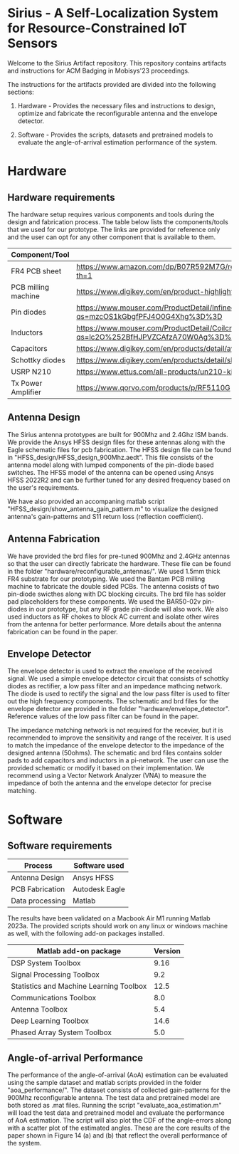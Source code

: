 Sirius - A Self-Localization System for Resource-Constrained IoT Sensors
====

Welcome to the Sirius Artifact repository. This repository contains artifacts and instructions for ACM Badging in Mobisys'23 proceedings.

The instructions for the artifacts provided are divided into the following sections:

1. Hardware - Provides the necessary files and instructions to design, optimize and fabricate the reconfigurable antenna and the envelope detector.

2. Software - Provides the scripts, datasets and pretrained models to evaluate the angle-of-arrival estimation performance of the system.

# Hardware

## Hardware requirements

The hardware setup requires various components and tools during the design and fabrication process. The table below lists the components/tools that we used for our prototype. The links are provided for reference only and the user can opt for any other component that is available to them.

| Component/Tool  | Link |
| ------------- | ------------- |
| FR4 PCB sheet  | https://www.amazon.com/dp/B07R592M7G/ref=cm_sw_em_r_mt_dp_64GBDSG48XJH234KXX3A?th=1  |
| PCB milling machine  | https://www.digikey.com/en/product-highlight/b/bantam-tools/desktop-pcb-milling-machine  |
| Pin diodes  | https://www.mouser.com/ProductDetail/Infineon-Technologies/BAR-50-02V-H6327?qs=mzcOS1kGbgfPFJ4O0G4Xhg%3D%3D  |
| Inductors  | https://www.mouser.com/ProductDetail/Coilcraft/C403-2/?qs=lc2O%252BfHJPVZCAfzA70W0Ag%3D%3D  |
| Capacitors  | https://www.digikey.com/en/products/detail/avx-corporation/ACCU-P0805KITL2/724571  |
| Schottky diodes | https://www.digikey.com/en/products/detail/skyworks-solutions-inc/SMS7630-079LF/2052135 |
| USRP N210 | https://www.ettus.com/all-products/un210-kit/ |
| Tx Power Amplifier | https://www.qorvo.com/products/p/RF5110G |

## Antenna Design 

The Sirius antenna prototypes are built for 900Mhz and 2.4Ghz ISM bands. We provide the Ansys HFSS design files for these antennas along with the Eagle schematic files for pcb fabrication. The HFSS design file can be found in "HFSS_design/HFSS_design_900Mhz.aedt". This file consists of the antenna model along with lumped components of the pin-diode based switches. The HFSS model of the antenna can be opened using Ansys HFSS 2022R2 and can be further tuned for any desired frequency based on the user's requirements.

We have also provided an accompaning matlab script "HFSS_design/show_antenna_gain_pattern.m" to visualize the designed antenna's gain-patterns and S11 return loss (reflection coefficient).

## Antenna Fabrication

We have provided the brd files for pre-tuned 900Mhz and 2.4GHz antennas so that the user can directly fabricate the hardware. These file can be found in the folder "hardware/reconfigurable_antennas/". We used 1.5mm thick FR4 substrate for our prototyping. We used the Bantam PCB milling machine to fabricate the double sided PCBs. The antenna cosists of two pin-diode swicthes along with DC blocking circuits. The brd file has solder pad placeholders for these components. We used the BAR50-02v pin-diodes in our prototype, but any RF grade pin-diode will also work. We also used inductors as RF chokes to block AC current and isolate other wires from the antenna for better performance. More details about the antenna fabrication can be found in the paper.

## Envelope Detector

The envelope detector is used to extract the envelope of the received signal. We used a simple envelope detector circuit that consists of schottky diodes as rectifier, a low pass filter and an impedance mathcing network. The diode is used to rectify the signal and the low pass filter is used to filter out the high frequency components. The schematic and brd files for the envelope detector are provided in the folder "hardware/envelope_detector". Reference values of the low pass filter can be found in the paper.

The impedance matching network is not required for the recevier, but it is recommended to improve the sensitivity and range of the receiver. It is used to match the impedance of the envelope detector to the impedance of the designed antenna (50ohms). The schematic and brd files contains solder pads to add capacitors and inductors in a pi-network. The user can use the provided schematic or modify it based on their implementation. We recommend using a Vector Network Analyzer (VNA) to measure the impedance of both the antenna and the envelope detector for precise matching.

# Software

## Software requirements

| Process | Software used |
| ------------- | ------------- |
| Antenna Design  | Ansys HFSS  |
| PCB Fabrication  | Autodesk Eagle  |
| Data processing  | Matlab  |

The results have been validated on a Macbook Air M1 running Matlab 2023a. The provided scripts should work on any linux or windows machine as well, with the following add-on packages installed.

| Matlab add-on package  | Version |
| ------------- | ------------- |
|DSP System Toolbox | 9.16 |
|Signal Processing Toolbox | 9.2 |
|Statistics and Machine Learning Toolbox | 12.5 |
|Communications Toolbox | 8.0 |
|Antenna Toolbox | 5.4 |
|Deep Learning Toolbox | 14.6 |
|Phased Array System Toolbox | 5.0 |

## Angle-of-arrival Performance

The performance of the angle-of-arrival (AoA) estimation can be evaluated using the sample dataset and matlab scripts provided in the folder "aoa_performance/". The dataset consists of collected gain-patterns for the 900Mhz reconfigurable antenna. The test data and pretrained model are both stored as .mat files. Running the script "evaluate_aoa_estimation.m" will load the test data and pretrained model and evaluate the performance of AoA estimation. The script will also plot the CDF of the angle-errors along with a scatter plot of the estimated angles. These are the core results of the paper shown in Figure 14 (a) and (b) that reflect the overall performance of the system.